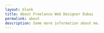 ```yaml
---
layout: blank
title: About Freelance Web Designer Dubai
permalink: about
description: Some more information about me.
---
```


